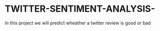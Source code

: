 # TWITTER-SENTIMENT-ANALYSIS-
In this project we will predict wheather a twitter review is good or bad
